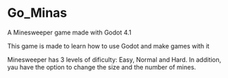 # Go_Minas

A Minesweeper game made with Godot 4.1

This game is made to learn how to use Godot and make games with it

Minesweeper has 3 levels of dificulty: Easy, Normal and Hard. In addition, yau have the option to change the size and the number of mines.
